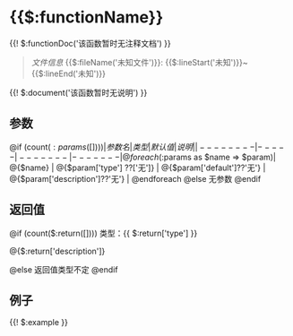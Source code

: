 # {{$:functionName}}

{{! $:functionDoc('该函数暂时无注释文档') }}

> *文件信息* {{$:fileName('未知文件')}}: {{$:lineStart('未知')}}~{{$:lineEnd('未知')}}

{{! $:document('该函数暂时无说明') }}

## 参数

@if (count($:params([])))
| 参数名 | 类型 | 默认值 | 说明 |
|--------|-----|-------|-------|
@foreach ($:params as $name => $param)| @{$name} |  @{$param['type'] ??['无']} | @{$param['default']??'无'} | @{$param['description']??'无'} |
@endforeach
@else
无参数
@endif

## 返回值
@if (count($:return([])))
类型：{{ $:return['type'] }}

@{$:return['description']}

@else
返回值类型不定
@endif

## 例子

{{! $:example }}